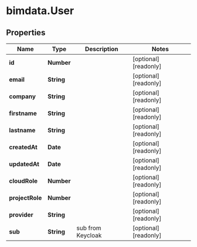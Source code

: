 # bimdata.User

## Properties

Name | Type | Description | Notes
------------ | ------------- | ------------- | -------------
**id** | **Number** |  | [optional] [readonly] 
**email** | **String** |  | [optional] [readonly] 
**company** | **String** |  | [optional] [readonly] 
**firstname** | **String** |  | [optional] [readonly] 
**lastname** | **String** |  | [optional] [readonly] 
**createdAt** | **Date** |  | [optional] [readonly] 
**updatedAt** | **Date** |  | [optional] [readonly] 
**cloudRole** | **Number** |  | [optional] [readonly] 
**projectRole** | **Number** |  | [optional] [readonly] 
**provider** | **String** |  | [optional] [readonly] 
**sub** | **String** | sub from Keycloak | [optional] [readonly] 


